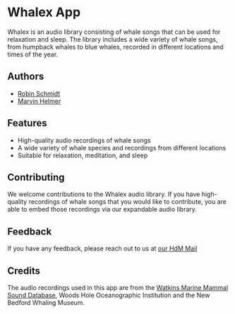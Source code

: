 
# Whalex App

Whalex is an audio library consisting of whale songs that can be used for relaxation and sleep. The library includes a wide variety of whale songs, from humpback whales to blue whales, recorded in different locations and times of the year.

## Authors

- [Robin Schmidt](https://gitlab.mi.hdm-stuttgart.de/rs141)
- [Marvin Helmer](https://gitlab.mi.hdm-stuttgart.de/mh380)

## Features

- High-quality audio recordings of whale songs
- A wide variety of whale species and recordings from different locations
- Suitable for relaxation, meditation, and sleep

## Contributing

We welcome contributions to the Whalex audio library. If you have high-quality recordings of whale songs that you would like to contribute, you are able to embed those recordings via our expandable audio library.

## Feedback

If you have any feedback, please reach out to us at [our HdM Mail](mailto:rs141@hdm-stuttgart.de)

## Credits 

The audio recordings used in this app are from the
[Watkins Marine Mammal Sound Database](https://whoicf2.whoi.edu/science/B/whalesounds/index.cfm), Woods Hole Oceanographic Institution and the New Bedford Whaling Museum.

